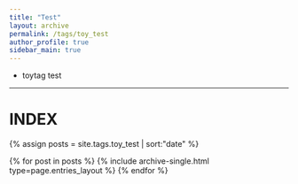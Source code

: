 ```yaml
---
title: "Test"
layout: archive
permalink: /tags/toy_test
author_profile: true
sidebar_main: true
---
```


- toytag test

---
# INDEX

{% assign posts = site.tags.toy_test | sort:"date" %}

{% for post in posts %}
  {% include archive-single.html type=page.entries_layout %}
{% endfor %}
